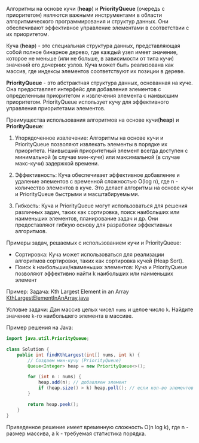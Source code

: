 Алгоритмы на основе кучи (**heap**) и **PriorityQueue** (очередь с приоритетом) являются важными инструментами в области
алгоритмического программирования и структур данных. Они обеспечивают эффективное управление элементами в соответствии с
их приоритетом.

Куча (**heap**) - это специальная структура данных, представляющая собой полное бинарное дерево, где каждый узел имеет
значение, которое не меньше (или не больше, в зависимости от типа кучи) значений его дочерних узлов. Куча может быть
реализована как массив, где индексы элементов соответствуют их позиции в дереве.

**PriorityQueue** - это абстрактная структура данных, основанная на куче. Она предоставляет интерфейс для добавления
элементов с определенным приоритетом и извлечения элемента с наивысшим приоритетом. PriorityQueue использует кучу для
эффективного управления приоритетами элементов.

Преимущества использования алгоритмов на основе кучи(**heap**) и **PriorityQueue**:

1. Упорядоченное извлечение: Алгоритмы на основе кучи и PriorityQueue позволяют извлекать элементы в порядке их
   приоритета. Наивысший приоритетный элемент всегда доступен с минимальной (в случае мин-кучи) или максимальной (в
   случае макс-кучи) задержкой времени.

2. Эффективность: Куча обеспечивает эффективное добавление и удаление элементов с временной сложностью O(log n), где n -
   количество элементов в куче. Это делает алгоритмы на основе кучи и PriorityQueue быстрыми и масштабируемыми.

3. Гибкость: Куча и PriorityQueue могут использоваться для решения различных задач, таких как сортировка, поиск
   наибольших или наименьших элементов, планирование задач и др. Они предоставляют гибкую основу для разработки
   эффективных алгоритмов.

Примеры задач, решаемых с использованием кучи и PriorityQueue:

- Сортировка: Куча может использоваться для реализации алгоритмов сортировки, таких как сортировка кучей (Heap Sort).
- Поиск k наибольших/наименьших элементов: Куча и PriorityQueue позволяют эффективно найти k наибольших или наименьших
  элемент

Пример:
Задача: Kth Largest Element in an Array [KthLargestElementInAnArray.java](medium/KthLargestElementInAnArray.java)

Условие задачи: Дан массив целых чисел `nums` и целое число `k`. Найдите значение `k`-го наибольшего элемента в массиве.

Пример решения на Java:

```java
import java.util.PriorityQueue;

class Solution {
    public int findKthLargest(int[] nums, int k) {
        // Создаем мин-кучу (PriorityQueue)
        Queue<Integer> heap = new PriorityQueue<>();

        for (int n : nums) {
            heap.add(n); // добавляем элемент
            if (heap.size() > k) heap.poll(); // если кол-во элементов больше k, то можно удалить минимальный из них 
        }

        return heap.peek();
    }
}
```

Приведенное решение имеет временную сложность O(n log k), где n - размер массива, а k - требуемая статистика порядка.